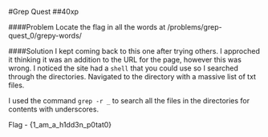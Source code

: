 #Grep Quest
##40xp

####Problem
Locate the flag in all the words at /problems/grep-quest_0/grepy-words/

####Solution
I kept coming back to this one after trying others. I approched it thinking it was an addition to the URL for the page, however this was wrong. I noticed the site had a `shell` that you could use so I searched through the directories. Navigated to the directory with a massive list of txt files. 

I used the command `grep -r _` to search all the files in the directories for contents with underscores. 

Flag - {1_am_a_h1dd3n_p0tat0}
